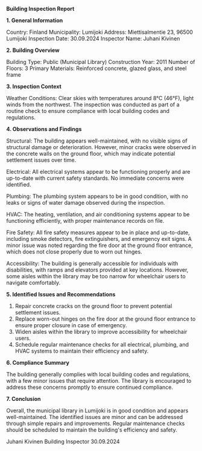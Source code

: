  **Building Inspection Report**

**1. General Information**

Country: Finland
Municipality: Lumijoki
Address: Miettisalmentie 23, 96500 Lumijoki
Inspection Date: 30.09.2024
Inspector Name: Juhani Kivinen

**2. Building Overview**

Building Type: Public (Municipal Library)
Construction Year: 2011
Number of Floors: 3
Primary Materials: Reinforced concrete, glazed glass, and steel frame

**3. Inspection Context**

Weather Conditions: Clear skies with temperatures around 8°C (46°F), light winds from the northwest. The inspection was conducted as part of a routine check to ensure compliance with local building codes and regulations.

**4. Observations and Findings**

Structural: The building appears well-maintained, with no visible signs of structural damage or deterioration. However, minor cracks were observed in the concrete walls on the ground floor, which may indicate potential settlement issues over time.

Electrical: All electrical systems appear to be functioning properly and are up-to-date with current safety standards. No immediate concerns were identified.

Plumbing: The plumbing system appears to be in good condition, with no leaks or signs of water damage observed during the inspection.

HVAC: The heating, ventilation, and air conditioning systems appear to be functioning efficiently, with proper maintenance records on file.

Fire Safety: All fire safety measures appear to be in place and up-to-date, including smoke detectors, fire extinguishers, and emergency exit signs. A minor issue was noted regarding the fire door at the ground floor entrance, which does not close properly due to worn out hinges.

Accessibility: The building is generally accessible for individuals with disabilities, with ramps and elevators provided at key locations. However, some aisles within the library may be too narrow for wheelchair users to navigate comfortably.

**5. Identified Issues and Recommendations**

1. Repair concrete cracks on the ground floor to prevent potential settlement issues.
2. Replace worn-out hinges on the fire door at the ground floor entrance to ensure proper closure in case of emergency.
3. Widen aisles within the library to improve accessibility for wheelchair users.
4. Schedule regular maintenance checks for all electrical, plumbing, and HVAC systems to maintain their efficiency and safety.

**6. Compliance Summary**

The building generally complies with local building codes and regulations, with a few minor issues that require attention. The library is encouraged to address these concerns promptly to ensure continued compliance.

**7. Conclusion**

Overall, the municipal library in Lumijoki is in good condition and appears well-maintained. The identified issues are minor and can be addressed through simple repairs and improvements. Regular maintenance checks should be scheduled to maintain the building's efficiency and safety.

Juhani Kivinen
Building Inspector
30.09.2024